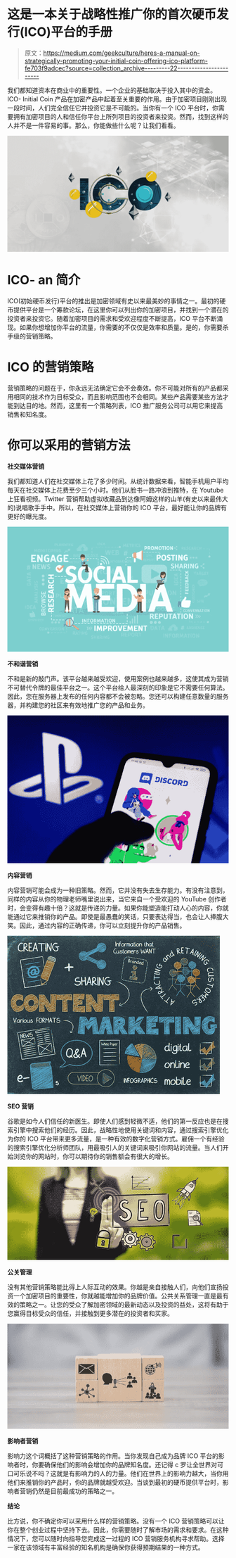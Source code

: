 # 这是一本关于战略性推广你的首次硬币发行(ICO)平台的手册

> 原文：<https://medium.com/geekculture/heres-a-manual-on-strategically-promoting-your-initial-coin-offering-ico-platform-fe703f9adcec?source=collection_archive---------22----------------------->

我们都知道资本在商业中的重要性。一个企业的基础取决于投入其中的资金。ICO- Initial Coin 产品在加密产品中起着至关重要的作用。由于加密项目刚刚出现一段时间，人们完全信任它并投资它是不可能的。当你有一个 ICO 平台时，你需要拥有加密项目的人和信任你平台上所列项目的投资者来投资。然而，找到这样的人并不是一件容易的事。那么，你能做些什么呢？让我们看看。

![](img/e8444f4dabde692e1a3157c2bc98f6fa.png)

# **ICO- an 简介**

ICO(初始硬币发行)平台的推出是加密领域有史以来最美妙的事情之一。最初的硬币提供平台是一个筹款论坛，在这里你可以列出你的加密项目，并找到一个潜在的投资者来投资它。随着加密项目的需求和受欢迎程度不断提高，ICO 平台不断涌现。如果你想增加你平台的流量，你需要的不仅仅是效率和质量。是的，你需要杀手级的营销策略。

# **ICO 的营销策略**

营销策略的问题在于，你永远无法确定它会不会奏效。你不可能对所有的产品都采用相同的技术作为目标受众，而且影响范围也不会相同。某些产品需要某些方法才能到达目的地。然而，这里有一个策略列表，ICO 推广服务公司可以用它来提高销售和知名度。

# **你可以采用的营销方法**

**社交媒体营销**

我们都知道人们在社交媒体上花了多少时间。从统计数据来看，智能手机用户平均每天在社交媒体上花费至少三个小时。他们从脸书一路冲浪到推特，在 Youtube 上狂看视频。Twitter 营销帮助虚拟收藏品到达像阿姆这样的山羊(有史以来最伟大的)说唱歌手手中。所以，在社交媒体上营销你的 ICO 平台，最好能让你的品牌有更好的曝光度。

![](img/5e212692fb6addfb4667b0a716e5918e.png)

**不和谐营销**

不和是新的敲门声。该平台越来越受欢迎，使用案例也越来越多，这使其成为营销不可替代令牌的最佳平台之一。这个平台给人最深刻的印象是它不需要任何算法。因此，您在服务器上发布的任何内容都不会被忽略。您还可以构建任意数量的服务器，并构建您的社区来有效地推广您的产品和业务。

![](img/a5734f1c15e0b22a8e3189b1b3ce95cf.png)

**内容营销**

内容营销可能会成为一种旧策略。然而，它并没有失去生存能力。有没有注意到，同样的内容从你的物理老师嘴里说出来，当它来自一个受欢迎的 YouTube 创作者时，会变得有趣十倍？这就是传递的力量。如果你能塑造能打动人心的内容，你就能通过它来推销你的产品。即使是最愚蠢的笑话，只要表达得当，也会让人捧腹大笑。因此，通过内容的正确传递，你可以立刻提升你的产品销售。

![](img/0977c31ddedfa3b94ca3b913f00a15ec.png)

**SEO 营销**

谷歌是如今人们信任的新医生。即使人们感到轻微不适，他们的第一反应也是在搜索引擎中搜索他们的经历。因此，战略性地使用关键词和内容，通过搜索引擎优化为你的 ICO 平台带来更多流量，是一种有效的数字化营销方式。雇佣一个有经验的搜索引擎优化分析师团队，用最吸引人的关键词来吸引你网站的流量。当人们开始浏览你的网站时，你可以期待你的销售额会有很大的增长。

![](img/002d239ce0937fbecccf605b1aaaf974.png)

**公关管理**

没有其他营销策略能比得上人际互动的效果。你越是亲自接触人们，向他们宣扬投资一个加密项目的重要性，你就越能增加你的品牌价值。公共关系管理一直是最有效的策略之一。让您的受众了解加密领域的最新动态以及投资的益处，这将有助于您赢得目标受众的信任，并接触到更多潜在的投资者和买家。

![](img/a40767ea90875ffd54c56935e89ca51e.png)

**影响者营销**

影响力这个词概括了这种营销策略的作用。当你发现自己成为品牌 ICO 平台的影响者时，你要确保他们的影响会增加你的品牌知名度。还记得 c 罗让全世界对可口可乐说不吗？这就是有影响力的人的力量。他们在世界上的影响力越大，当你用他们来推销你的产品时，你的品牌就越受欢迎。当谈到最初的硬币提供平台时，影响者营销仍然是目前最成功的策略之一。

**结论**

比方说，你不确定你可以采用什么样的营销策略。没有一个 ICO 营销策略可以让你在整个创业过程中坚持下去。因此，你需要随时了解市场的需求和要求。在这种情况下，您可以随时向指导您完成这一过程的 ICO 营销服务机构寻求帮助。选择一家在该领域有丰富经验的知名机构是确保你获得预期结果的一种方式。